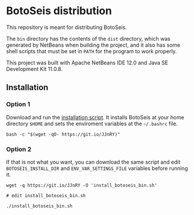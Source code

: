 # BotoSeis distribution

This repository is meant for distributing BotoSeis.

The `bin` directory has the contents of the `dist` directory, which was generated by NetBeans when building the project, and it also has some shell scripts that must be set in `PATH` for the program to work properly.

This project was built with Apache NetBeans IDE 12.0 and Java SE Development Kit 11.0.8.

## Installation

### Option 1
Download and run the [installation script](https://gist.github.com/botoseis/fe86c3c13f65e3d43b11e4fa9560ce30). It installs BotoSeis at your home directory `$HOME` and sets the enviroment variables at the `~/.bashrc` file.
```
bash -c "$(wget -qO- https://git.io/JJnRY)"
```

### Option 2
If that is not what you want, you can download the same script and edit `BOTOSEIS_INSTALL_DIR` and `ENV_VAR_SETTINGS_FILE` variables before running it.
```
wget -q https://git.io/JJnRY -O 'install_botoseis_bin.sh'

# edit install_botoseis_bin.sh

./install_botoseis_bin.sh
```

